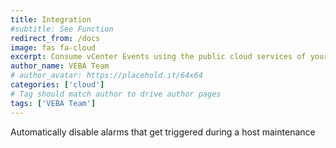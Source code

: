 ```yaml
---
title: Integration
#subtitle: See Function
redirect_from: /docs
image: fas fa-cloud
excerpt: Consume vCenter Events using the public cloud services of your choice
author_name: VEBA Team
# author_avatar: https://placehold.it/64x64
categories: ['cloud']
# Tag should match author to drive author pages
tags: ['VEBA Team']
---
```

Automatically disable alarms that get triggered during a host maintenance